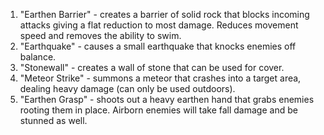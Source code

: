 1.  "Earthen Barrier" - creates a barrier of solid rock that blocks incoming attacks giving a flat reduction to most damage.  Reduces movement speed and removes the ability to swim.
2.  "Earthquake" - causes a small earthquake that knocks enemies off balance.
3.  "Stonewall" - creates a wall of stone that can be used for cover.
4.  "Meteor Strike" - summons a meteor that crashes into a target area, dealing heavy damage (can only be used outdoors).
5.  "Earthen Grasp" - shoots out a heavy earthen hand that grabs enemies rooting them in place.  Airborn enemies will take fall damage and be stunned as well.